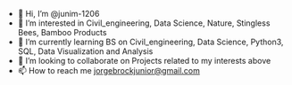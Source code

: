 - 👋 Hi, I’m @junim-1206
- 👀 I’m interested in Civil_engineering, Data Science, Nature, Stingless Bees, Bamboo Products
- 🌱 I’m currently learning BS on Civil_engineering, Data Science, Python3, SQL, Data Visualization and Analysis
- 💞️ I’m looking to collaborate on Projects related to my interests above
- 📫 How to reach me jorgebrockjunior@gmail.com

<!---
junim-1206/junim-1206 is a ✨ special ✨ repository because its `README.md` (this file) appears on your GitHub profile.
You can click the Preview link to take a look at your changes.
--->

